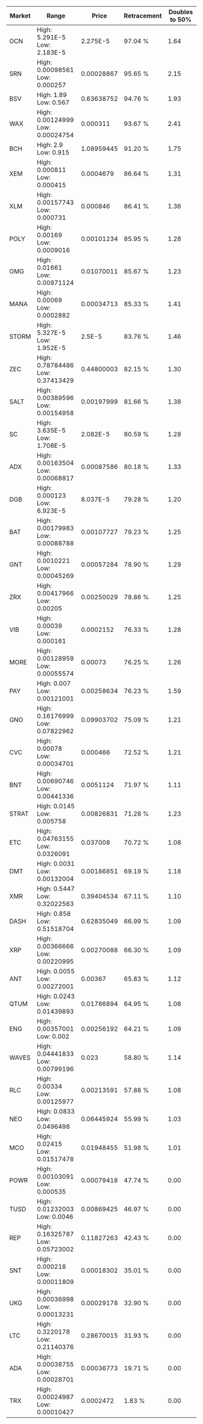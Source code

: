 | Market | Range | Price| Retracement | Doubles to 50% |
| --- | --- | --- | --- | --- |
| OCN | High: 5.291E-5<br />Low: 2.183E-5 | 2.275E-5 | 97.04 % | 1.64 |
| SRN | High: 0.00098561<br />Low: 0.000257 | 0.00028867 | 95.65 % | 2.15 |
| BSV | High: 1.89<br />Low: 0.567 | 0.63638752 | 94.76 % | 1.93 |
| WAX | High: 0.00124999<br />Low: 0.00024754 | 0.000311 | 93.67 % | 2.41 |
| BCH | High: 2.9<br />Low: 0.915 | 1.08959445 | 91.20 % | 1.75 |
| XEM | High: 0.000811<br />Low: 0.000415 | 0.0004679 | 86.64 % | 1.31 |
| XLM | High: 0.00157743<br />Low: 0.000731 | 0.000846 | 86.41 % | 1.36 |
| POLY | High: 0.00169<br />Low: 0.0009016 | 0.00101234 | 85.95 % | 1.28 |
| OMG | High: 0.01661<br />Low: 0.00971124 | 0.01070011 | 85.67 % | 1.23 |
| MANA | High: 0.00069<br />Low: 0.0002882 | 0.00034713 | 85.33 % | 1.41 |
| STORM | High: 5.327E-5<br />Low: 1.952E-5 | 2.5E-5 | 83.76 % | 1.46 |
| ZEC | High: 0.78784486<br />Low: 0.37413429 | 0.44800003 | 82.15 % | 1.30 |
| SALT | High: 0.00389596<br />Low: 0.00154958 | 0.00197999 | 81.66 % | 1.38 |
| SC | High: 3.635E-5<br />Low: 1.708E-5 | 2.082E-5 | 80.59 % | 1.28 |
| ADX | High: 0.00163504<br />Low: 0.00068817 | 0.00087586 | 80.18 % | 1.33 |
| DGB | High: 0.000123<br />Low: 6.923E-5 | 8.037E-5 | 79.28 % | 1.20 |
| BAT | High: 0.00179983<br />Low: 0.00088788 | 0.00107727 | 79.23 % | 1.25 |
| GNT | High: 0.0010221<br />Low: 0.00045269 | 0.00057284 | 78.90 % | 1.29 |
| ZRX | High: 0.00417966<br />Low: 0.00205 | 0.00250029 | 78.86 % | 1.25 |
| VIB | High: 0.00039<br />Low: 0.000161 | 0.0002152 | 76.33 % | 1.28 |
| MORE | High: 0.00128959<br />Low: 0.00055574 | 0.00073 | 76.25 % | 1.26 |
| PAY | High: 0.007<br />Low: 0.00121001 | 0.00258634 | 76.23 % | 1.59 |
| GNO | High: 0.16176999<br />Low: 0.07822962 | 0.09903702 | 75.09 % | 1.21 |
| CVC | High: 0.00078<br />Low: 0.00034701 | 0.000466 | 72.52 % | 1.21 |
| BNT | High: 0.00690746<br />Low: 0.00441336 | 0.0051124 | 71.97 % | 1.11 |
| STRAT | High: 0.0145<br />Low: 0.005758 | 0.00826831 | 71.28 % | 1.23 |
| ETC | High: 0.04763155<br />Low: 0.0326091 | 0.037008 | 70.72 % | 1.08 |
| DMT | High: 0.0031<br />Low: 0.00132004 | 0.00186851 | 69.19 % | 1.18 |
| XMR | High: 0.5447<br />Low: 0.32022563 | 0.39404534 | 67.11 % | 1.10 |
| DASH | High: 0.858<br />Low: 0.51518704 | 0.62835049 | 66.99 % | 1.09 |
| XRP | High: 0.00366666<br />Low: 0.00220995 | 0.00270088 | 66.30 % | 1.09 |
| ANT | High: 0.0055<br />Low: 0.00272001 | 0.00367 | 65.83 % | 1.12 |
| QTUM | High: 0.0243<br />Low: 0.01439893 | 0.01786894 | 64.95 % | 1.08 |
| ENG | High: 0.00357001<br />Low: 0.002 | 0.00256192 | 64.21 % | 1.09 |
| WAVES | High: 0.04441833<br />Low: 0.00799196 | 0.023 | 58.80 % | 1.14 |
| RLC | High: 0.00334<br />Low: 0.00125977 | 0.00213591 | 57.88 % | 1.08 |
| NEO | High: 0.0833<br />Low: 0.0496498 | 0.06445924 | 55.99 % | 1.03 |
| MCO | High: 0.02415<br />Low: 0.01517478 | 0.01948455 | 51.98 % | 1.01 |
| POWR | High: 0.00103091<br />Low: 0.000535 | 0.00079418 | 47.74 % | 0.00 |
| TUSD | High: 0.01232003<br />Low: 0.0046 | 0.00869425 | 46.97 % | 0.00 |
| REP | High: 0.16325787<br />Low: 0.05723002 | 0.11827263 | 42.43 % | 0.00 |
| SNT | High: 0.000218<br />Low: 0.00011809 | 0.00018302 | 35.01 % | 0.00 |
| UKG | High: 0.00036998<br />Low: 0.00013231 | 0.00029178 | 32.90 % | 0.00 |
| LTC | High: 0.3220178<br />Low: 0.21140376 | 0.28670015 | 31.93 % | 0.00 |
| ADA | High: 0.00038755<br />Low: 0.00028701 | 0.00036773 | 19.71 % | 0.00 |
| TRX | High: 0.00024987<br />Low: 0.00010427 | 0.0002472 | 1.83 % | 0.00 |
